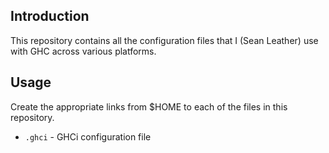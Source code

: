 Introduction
------------

This repository contains all the configuration files that I (Sean Leather) use
with GHC across various platforms.

Usage
-----

Create the appropriate links from $HOME to each of the files in
this repository.

 * `.ghci` - GHCi configuration file

